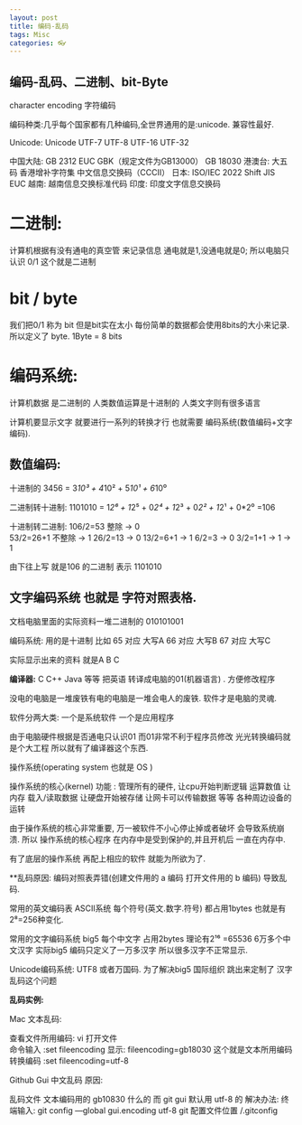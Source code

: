 ```yaml
---
layout: post
title: 编码-乱码
tags: Misc
categories: 👓
---
```


## 编码-乱码、二进制、bit-Byte
character encoding    字符编码

编码种类:几乎每个国家都有几种编码,全世界通用的是:unicode. 兼容性最好.

Unicode: Unicode  UTF-7   UTF-8   UTF-16   UTF-32

中国大陆:  GB 2312    EUC    GBK（规定文件为GB13000） GB 18030
港澳台:    大五码 香港增补字符集    中文信息交换码（CCCII）
日本:   ISO/IEC 2022    Shift JIS    EUC
越南:   越南信息交换标准代码
印度:      印度文字信息交换码



# 二进制:
计算机根据有没有通电的真空管 来记录信息 通电就是1,没通电就是0;
所以电脑只认识 0/1   这个就是二进制  

# bit / byte
我们把0/1 称为 bit  但是bit实在太小  每份简单的数据都会使用8bits的大小来记录.
所以定义了 byte.   1Byte = 8 bits

# 编码系统:
计算机数据 是二进制的  人类数值运算是十进制的 人类文字则有很多语言

计算机要显示文字 就要进行一系列的转换才行  也就需要 编码系统(数值编码+文字编码).

## 数值编码:
十进制的 3456          = 3*10³ + 4*10² + 5*10¹ + 6*10⁰ 

二进制转十进制:
1101010    = 1*2⁶  + 1*2⁵  + 0*2⁴  + 1*2³  + 0*2² +  1*2¹ + 0\*2⁰  =106 

十进制转二进制:
106/2=53     整除 → 0  
53/2=26+1  不整除 → 1
26/2=13           → 0 
13/2=6+1          → 1 
6/2=3             → 0
3/2=1+1           → 1
→ 1

由下往上写 就是106 的二进制 表示  1101010 

## 文字编码系统 也就是 字符对照表格.
文档电脑里面的实际资料一堆二进制的  010101001  

编码系统:   用的是十进制   比如
65 对应 大写A 
66 对应 大写B
67 对应 大写C 

实际显示出来的资料 就是A B C 



**编译器:** C C++ Java 等等  把英语 转译成电脑的01(机器语言) . 方便修改程序 

没电的电脑是一堆废铁有电的电脑是一堆会电人的废铁.  软件才是电脑的灵魂.

软件分两大类:  一个是系统软件 一个是应用程序

由于电脑硬件根据是否通电只认识01
而01非常不利于程序员修改 光光转换编码就是个大工程 所以就有了编译器这个东西.


操作系统(operating system 也就是 OS )

操作系统的核心(kernel) 功能 : 管理所有的硬件,
让cpu开始判断逻辑 运算数值 
让内存 载入/读取数据 
让硬盘开始被存储
让网卡可以传输数据
等等 各种周边设备的运转

由于操作系统的核心非常重要, 万一被软件不小心停止掉或者破坏 会导致系统崩溃.
所以 操作系统的核心程序 在内存中是受到保护的,并且开机后 一直在内存中.

有了底层的操作系统  再配上相应的软件 就能为所欲为了.



**乱码原因: 
编码对照表弄错(创建文件用的 a 编码 打开文件用的 b 编码) 导致乱码.

常用的英文编码表    ASCII系统 
每个符号(英文.数字.符号) 都占用1bytes   也就是有2⁸=256种变化.

常用的文字编码系统  big5
每个中文字 占用2bytes 理论有2¹⁶ =65536  6万多个中文汉字
实际big5 编码只定义了一万多汉字 所以很多汉字不正常显示. 

Unicode编码系统: UTF8 或者万国码.
为了解决big5 国际组织 跳出来定制了 汉字乱码这个问题  


**乱码实例:**

Mac 文本乱码:
 
查看文件所用编码: vi 打开文件  
命令输入 :set fileencoding
显示: fileencoding=gb18030  这个就是文本所用编码
转换编码   :set fileencoding=utf-8


Github Gui 中文乱码 原因:
  
乱码文件 文本编码用的 gb10830 什么的 而 git gui 默认用 utf-8 的
解决办法:      终端输入:  git config —global gui.encoding utf-8
git 配置文件位置   /.gitconfig